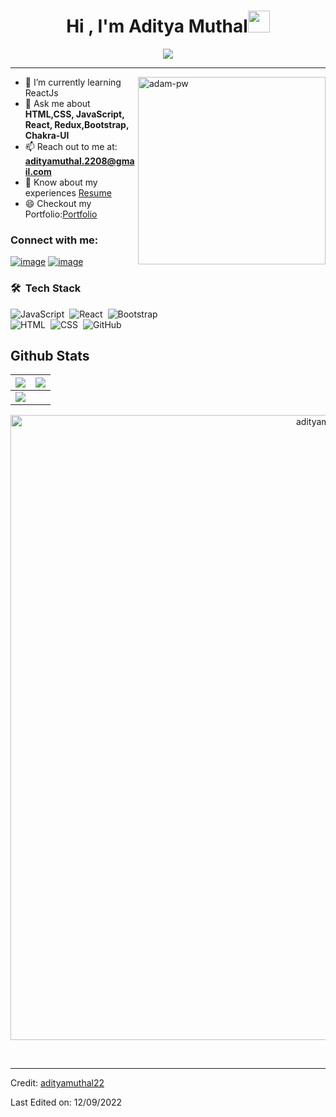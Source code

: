 


<h1 align="center">Hi , I'm Aditya Muthal<img src="https://media.giphy.com/media/hvRJCLFzcasrR4ia7z/giphy.gif" width="35"></h1>
<p align="center">
  <a href="https://github.com/jaypavasiya"><img src="https://readme-typing-svg.herokuapp.com?lines=I+am+a+Full+Stack+Web+Developer;HTML%20|CSS%20|%20JavaScript%20|%20React%20Enthusiast;Always%20learning%20new%20things&center=true&width=500&height=50"></a>
</p>
<hr/>

<p><img align="right" src="https://github.com/Adam-pw/Adam-pw/blob/main/animation_500_kxa883sd.gif" alt="adam-pw" height="300px" /></p>

<!--
- 🔭 I’m currently working on ...
- 🌱 I’m currently learning ...
- 👯 I’m looking to collaborate on ...
- 🤔 I’m looking for help with ...
- 💬 Ask me about ...
- 📫 How to reach me: ...
- 😄 Pronouns: ...
- ⚡ Fun fact: ...
*/
-->

- 🌱 I’m currently learning ReactJs
- 💬 Ask me about **HTML,CSS, JavaScript, React, Redux,Bootstrap, Chakra-UI**
- 📫 Reach out to me at: **adityamuthal.2208@gmail.com**
- 📄 Know about my experiences [Resume](https://drive.google.com/file/d/1VZIABL8T1_AWasnJe7T2ooiHhVVXnBES/view?usp=sharing)
- 😄 Checkout my Portfolio:[Portfolio](https://adityamuthal-portfolio.netlify.app/)

<h3>Connect with me:</h3>
<div >

[![image](https://img.shields.io/badge/LinkedIn-0077B5?style=for-the-badge&logo=linkedin&logoColor=white)](https://www.linkedin.com/in/aditya-muthal-41954a1a1/)
[![image](https://img.shields.io/badge/Gmail-D14836?style=for-the-badge&logo=gmail&logoColor=white)](mailto:adityamuthal.2208@gmail.com)
  
</div>

### 🛠 &nbsp;Tech Stack


![JavaScript](https://img.shields.io/badge/-JavaScript-05122A?style=flat&logo=javascript)&nbsp;
![React](https://img.shields.io/badge/-React-05122A?style=flat&logo=react)&nbsp;
![Bootstrap](https://img.shields.io/badge/-Bootstrap-05122A?style=flat&logo=bootstrap&logoColor=563D7C)\
![HTML](https://img.shields.io/badge/-HTML-05122A?style=flat&logo=HTML5)&nbsp;
![CSS](https://img.shields.io/badge/-CSS-05122A?style=flat&logo=CSS3&logoColor=1572B6)&nbsp;
![GitHub](https://img.shields.io/badge/-GitHub-05122A?style=flat&logo=github)&nbsp;



## Github Stats

<img src="https://github-readme-stats.vercel.app/api?username=adityamuthal22&&show_icons=true&count_private=true&theme=github_dark">|<img src="https://github-readme-streak-stats.herokuapp.com/?user=adityamuthal22&theme=blueberry_duo"/>
|---|---|
<img src="https://github-readme-stats.vercel.app/api/top-langs/?username=adityamuthal22&layout=compact&theme=github_dark"/>|

<p align="center"> <a href="https://github.com/ryo-ma/github-profile-trophy"><img width="1000px" src="https://github-profile-trophy.vercel.app/?username=adityamuthal22" alt="adityamuthal22" /></a> </p>
<br>

<hr/>

Credit: [adityamuthal22](https://github.com/adityamuthal22)

Last Edited on: 12/09/2022

